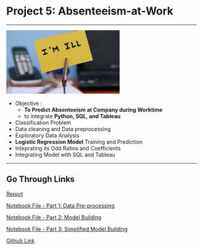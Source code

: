 # Project 5: Absenteeism-at-Work

---

<img src="https://github.com/SidSolanki28/Absenteeism-at-Workplace/raw/master/images/images.jpeg">


- Objective : 
  - **To Predict Absenteeism at Company during Worktime**
  - to integrate **Python, SQL, and Tableau**
- Classification Problem
- Data cleaning and Data preprocessing
- Exploratory Data Analysis
- **Logistic Regression Model** Training and Prediction
- Inteprating its Odd Ratios and Coefficients
- Integrating Model with SQL and Tableau

---
## Go Through Links

[Report](https://sidsolanki28.github.io/Absenteeism-at-Work)

[Notebook File - Part 1: Data Pre-processing](https://nbviewer.jupyter.org/github.com/SidSolanki28/Absenteeism-at-Work/blob/master/data_pre_processing.ipynb)

[Notebook File - Part 2: Model Building](https://nbviewer.jupyter.org/github/SidSolanki28/Absenteeism-at-Work/blob/master/model_building.ipynb)

[Notebook File - Part 3: Simplified Model Building](https://nbviewer.jupyter.org/github.com/SidSolanki28/Absenteeism-at-Work/blob/master/simplified_model_building.ipynb)

[Github Link](https://github.com/SidSolanki28/Absenteeism-at-Work)
